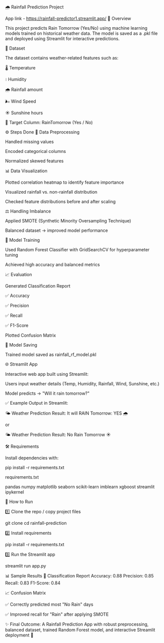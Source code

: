 🌧️ Rainfall Prediction Project

App link - https://rainfall-predictor1.streamlit.app/
📌 Overview

This project predicts Rain Tomorrow (Yes/No) using machine learning models trained on historical weather data.
The model is saved as a .pkl file and deployed using Streamlit for interactive predictions.

📂 Dataset

The dataset contains weather-related features such as:

🌡️ Temperature

💧 Humidity

🌧️ Rainfall amount

🌬️ Wind Speed

☀️ Sunshine hours

🎯 Target Column: RainTomorrow (Yes / No)

⚙️ Steps Done
🧹 Data Preprocessing

Handled missing values

Encoded categorical columns

Normalized skewed features

📊 Data Visualization

Plotted correlation heatmap to identify feature importance

Visualized rainfall vs. non-rainfall distribution

Checked feature distributions before and after scaling

⚖️ Handling Imbalance

Applied SMOTE (Synthetic Minority Oversampling Technique)

Balanced dataset → improved model performance

🤖 Model Training

Used Random Forest Classifier with GridSearchCV for hyperparameter tuning

Achieved high accuracy and balanced metrics

📈 Evaluation

Generated Classification Report

✅ Accuracy

✅ Precision

✅ Recall

✅ F1-Score

Plotted Confusion Matrix

💾 Model Saving

Trained model saved as rainfall_rf_model.pkl

🌐 Streamlit App

Interactive web app built using Streamlit:

Users input weather details (Temp, Humidity, Rainfall, Wind, Sunshine, etc.)

Model predicts → "Will it rain tomorrow?"

✅ Example Output in Streamlit:

🌤️ Weather Prediction Result:
It will RAIN Tomorrow: YES 🌧️


or

🌤️ Weather Prediction Result:
No Rain Tomorrow ☀️

🛠️ Requirements

Install dependencies with:

pip install -r requirements.txt


requirements.txt

pandas
numpy
matplotlib
seaborn
scikit-learn
imblearn
xgboost
streamlit
ipykernel

🚀 How to Run

1️⃣ Clone the repo / copy project files

git clone <repo-link>
cd rainfall-prediction


2️⃣ Install requirements

pip install -r requirements.txt


3️⃣ Run the Streamlit app

streamlit run app.py

📊 Sample Results
🔎 Classification Report
Accuracy: 0.88
Precision: 0.85
Recall: 0.83
F1-Score: 0.84

📈 Confusion Matrix

✅ Correctly predicted most "No Rain" days

✅ Improved recall for "Rain" after applying SMOTE

✨ Final Outcome: A Rainfall Prediction App with robust preprocessing, balanced dataset, trained Random Forest model, and interactive Streamlit deployment 🚀

